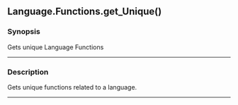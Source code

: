 Language.Functions.get_Unique()
-------------------------------

### Synopsis
Gets unique Language Functions

---

### Description

Gets unique functions related to a language.

---

